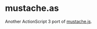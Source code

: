 mustache.as
===========

Another ActionScript 3 port of [mustache.js][].


[mustache.js]: http://mustache.github.com/
